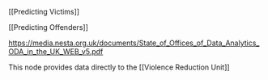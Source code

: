 [[Predicting Victims]] 

[[Predicting Offenders]] 

https://media.nesta.org.uk/documents/State_of_Offices_of_Data_Analytics_ODA_in_the_UK_WEB_v5.pdf

This node provides data directly to the [[Violence Reduction Unit]]